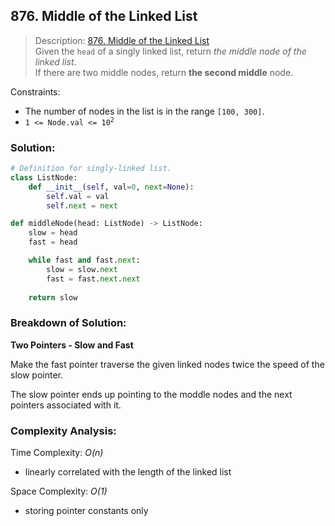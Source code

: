 ## 876. Middle of the Linked List

>Description: [876. Middle of the Linked List](https://leetcode.com/problems/middle-of-the-linked-list/)\
Given the `head` of a singly linked list, return *the middle node of the linked list*.\
If there are two middle nodes, return **the second middle** node.


Constraints:

- The number of nodes in the list is in the range `[100, 300]`. 
- <code>1</sup> <= Node.val <= 10<sup>2</sup></code> 

### Solution: 

```python
# Definition for singly-linked list.
class ListNode:
    def __init__(self, val=0, next=None):
        self.val = val
        self.next = next

def middleNode(head: ListNode) -> ListNode:
    slow = head
    fast = head

    while fast and fast.next:
        slow = slow.next
        fast = fast.next.next
    
    return slow
```
### Breakdown of Solution:

**Two Pointers - Slow and Fast**

Make the fast pointer traverse the given linked nodes twice the speed of the slow pointer.

The slow pointer ends up pointing to the moddle nodes and the next pointers associated with it.

### Complexity Analysis:

Time Complexity: *O(n)*

- linearly correlated with the length of the linked list

Space Complexity: *O(1)*

- storing pointer constants only
